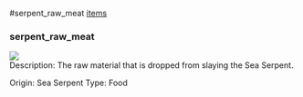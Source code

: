 #serpent_raw_meat
<a href="/posts/wiki/items">items</a>
<div class="iteminfo">
<h3>serpent_raw_meat</h3>
<img class="pixelimage" src="https://dragon-force-studio.com/images/EF_wiki/serpent_raw_meat.png">

</div>
Description:   The raw material that is dropped from slaying the Sea Serpent.

Origin:  Sea Serpent
Type:  Food